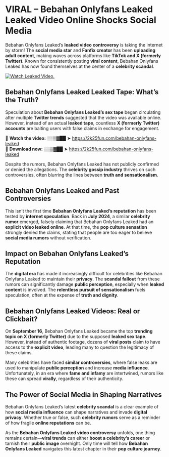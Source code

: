 # VIRAL – Bebahan Onlyfans Leaked Leaked Video Online Shocks Social Media 

Bebahan Onlyfans Leaked’s **leaked video controversy** is taking the internet by storm! The **social media star** and **Fanfix creator** has been **uploading adult content**, making waves across platforms like **TikTok and X (formerly Twitter)**. Known for consistently posting **viral content**, Bebahan Onlyfans Leaked has now found themselves at the center of a **celebrity scandal**.  

[![Watch Leaked Video.](https://miro.medium.com/v2/resize:fit:828/format:webp/1*cilzJN44JGOrTw9NJCrNHA.gif "Watch Leaked Video")](https://2k25fun.com/bebahan-onlyfans-leaked)

## **Bebahan Onlyfans Leaked Leaked Tape: What’s the Truth?**  
Speculation about **Bebahan Onlyfans Leaked’s sex tape** began circulating after multiple **Twitter trends** suggested that the video was available online. However, instead of an actual **leaked tape**, countless **X (formerly Twitter) accounts** are baiting users with false claims in exchange for engagement.  

🔹 **Watch the video:** ░░▒▓██ ➤ https://2k25fun.com/bebahan-onlyfans-leaked  
🔹 **Download now:** ░░▒▓██ ➤ https://2k25fun.com/bebahan-onlyfans-leaked  

Despite the rumors, Bebahan Onlyfans Leaked has not publicly confirmed or denied the allegations. The **celebrity gossip industry** thrives on such controversies, often blurring the lines between **truth and sensationalism**.  

## **Bebahan Onlyfans Leaked and Past Controversies**  
This isn’t the first time **Bebahan Onlyfans Leaked’s reputation** has been tested by **internet speculation**. Back in **July 2024**, a similar **celebrity rumor** emerged, falsely claiming that Bebahan Onlyfans Leaked had an **explicit video leaked online**. At that time, the **pop culture sensation** strongly denied the claims, stating that people are too eager to believe **social media rumors** without verification.  

## **Impact on Bebahan Onlyfans Leaked’s Reputation**  
The **digital era** has made it increasingly difficult for celebrities like Bebahan Onlyfans Leaked to maintain their **privacy**. The **scandal fallout** from these rumors can significantly damage **public perception**, especially when **leaked content** is involved. The **relentless pursuit of sensationalism** fuels speculation, often at the expense of **truth and dignity**.  

## **Bebahan Onlyfans Leaked Videos: Real or Clickbait?**  
On **September 16**, Bebahan Onlyfans Leaked became the top **trending topic on X (formerly Twitter)** due to the supposed **leaked sex tape**. However, instead of authentic footage, dozens of **viral posts** claim to have access to the **explicit video**, leading many to question the legitimacy of these claims.  

Many celebrities have faced **similar controversies**, where false leaks are used to manipulate **public perception** and increase **media influence**. Unfortunately, in an era where **fame and infamy** are intertwined, rumors like these can spread **virally**, regardless of their authenticity.  

## **The Power of Social Media in Shaping Narratives**  
Bebahan Onlyfans Leaked’s latest **celebrity scandal** is a clear example of how **social media influence** can shape narratives and invade **digital privacy**. Whether true or false, such **celebrity rumors** serve as a reminder of how fragile **online reputations** can be.  

As the **Bebahan Onlyfans Leaked video controversy** unfolds, one thing remains certain—**viral trends** can either **boost a celebrity’s career** or tarnish their **public image** overnight. Only time will tell how **Bebahan Onlyfans Leaked** navigates this latest chapter in their **pop culture journey**. 